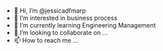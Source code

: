 - 👋 Hi, I’m @jessicadfmarp
- 👀 I’m interested in business process
- 🌱 I’m currently learning Engineering Management
- 💞️ I’m looking to collaborate on ...
- 📫 How to reach me ...

<!---
jessicadfmarp/jessicadfmarp is a ✨ special ✨ repository because its `README.md` (this file) appears on your GitHub profile.
You can click the Preview link to take a look at your changes.
--->
